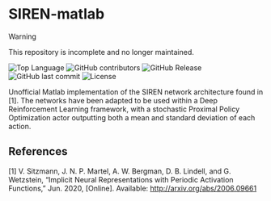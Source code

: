 # SIREN-matlab

> [!WARNING]  
> This repository is incomplete and no longer maintained.

![Top Language](https://img.shields.io/github/languages/top/Matteodambr/SIREN-matlab) ![GitHub contributors](https://img.shields.io/github/contributors/Matteodambr/SIREN-matlab) ![GitHub Release](https://img.shields.io/github/v/release/Matteodambr/SIREN-matlab) ![GitHub last commit](https://img.shields.io/github/last-commit/Matteodambr/SIREN-matlab) ![License](https://img.shields.io/github/license/Matteodambr/SIREN-matlab)

Unofficial Matlab implementation of the SIREN network architecture found in [1]. The networks have been adapted to be used within a Deep Reinforcement Learning framework, with a stochastic Proximal Policy Optimization actor outputting both a mean and standard deviation of each action.


## References
[1] V. Sitzmann, J. N. P. Martel, A. W. Bergman, D. B. Lindell, and G. Wetzstein, “Implicit Neural Representations with Periodic Activation Functions,” Jun. 2020, [Online]. Available: http://arxiv.org/abs/2006.09661
  
